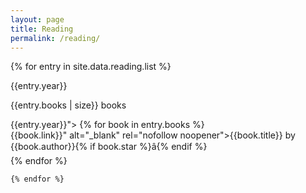 ```yaml
---
layout: page
title: Reading
permalink: /reading/
---
```



{% for entry in site.data.reading.list %}    
     
       
{{entry.year}}

       
{{entry.books | size}} books
     
     
       
{{entry.year}}">         {% for book in entry.books %}           
             {{book.link}}" alt="_blank" rel="nofollow noopener">{{book.title}} by {{book.author}}{% if book.star %}â{% endif %}           
         {% endfor %}       
     
   
    {% endfor %}